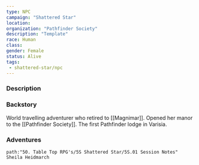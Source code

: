 ```yaml
---
type: NPC
campaign: "Shattered Star"
location:
organization: "Pathfinder Society"
description: "Template"
race: Human 
class: 
gender: Female
status: Alive
tags:
 - shattered-star/npc
---
```

### Description

### Backstory
World travelling adventurer who retired to [[Magnimar]]. Opened her manor to the [[Pathfinder Society]]. The first Pathfinder lodge in Varisia.

### Adventures
```query
path:"50. Table Top RPG's/5S Shattered Star/5S.01 Session Notes" 
Sheila Heidmarch 
```

